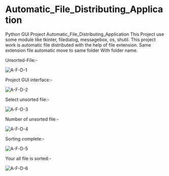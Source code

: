 # Automatic_File_Distributing_Application
Python GUI Project Automatic_File_Distributing_Application
This Project use some module like 
tkinter, filedialog, messagebox, os, shutil.
This project work is automatic file distributed with the help of file extension.
Same extension file automatic move to same folder With folder name.

Unsorted-File:-

![A-F-D-1](https://user-images.githubusercontent.com/48360544/102604367-145da980-414a-11eb-9082-1c870537f42e.png)

Project GUI interface:-

![A-F-D-2](https://user-images.githubusercontent.com/48360544/102604392-1d4e7b00-414a-11eb-9fb3-d3ed308c91cb.png)

Select unsorted file:-

![A-F-D-3](https://user-images.githubusercontent.com/48360544/102604421-26d7e300-414a-11eb-9f7b-c65c9c175e35.png)

Number of unsorted file:-

![A-F-D-4](https://user-images.githubusercontent.com/48360544/102604427-2b040080-414a-11eb-9863-2c712f443437.png)

Sorting complete:-

![A-F-D-5](https://user-images.githubusercontent.com/48360544/102604465-3bb47680-414a-11eb-8c67-86ccfee10914.png)

Your all file is sorted:-

![A-F-D-6](https://user-images.githubusercontent.com/48360544/102604481-4111c100-414a-11eb-95f5-15a775216dbe.png)
